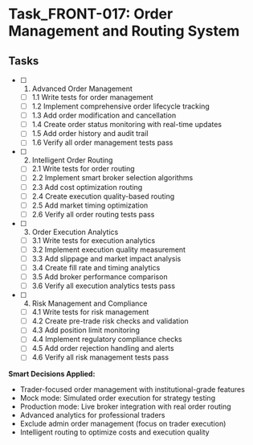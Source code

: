 # Task_FRONT-017: Order Management and Routing System

## Tasks

- [ ] 1. Advanced Order Management
  - [ ] 1.1 Write tests for order management
  - [ ] 1.2 Implement comprehensive order lifecycle tracking
  - [ ] 1.3 Add order modification and cancellation
  - [ ] 1.4 Create order status monitoring with real-time updates
  - [ ] 1.5 Add order history and audit trail
  - [ ] 1.6 Verify all order management tests pass

- [ ] 2. Intelligent Order Routing
  - [ ] 2.1 Write tests for order routing
  - [ ] 2.2 Implement smart broker selection algorithms
  - [ ] 2.3 Add cost optimization routing
  - [ ] 2.4 Create execution quality-based routing
  - [ ] 2.5 Add market timing optimization
  - [ ] 2.6 Verify all order routing tests pass

- [ ] 3. Order Execution Analytics
  - [ ] 3.1 Write tests for execution analytics
  - [ ] 3.2 Implement execution quality measurement
  - [ ] 3.3 Add slippage and market impact analysis
  - [ ] 3.4 Create fill rate and timing analytics
  - [ ] 3.5 Add broker performance comparison
  - [ ] 3.6 Verify all execution analytics tests pass

- [ ] 4. Risk Management and Compliance
  - [ ] 4.1 Write tests for risk management
  - [ ] 4.2 Create pre-trade risk checks and validation
  - [ ] 4.3 Add position limit monitoring
  - [ ] 4.4 Implement regulatory compliance checks
  - [ ] 4.5 Add order rejection handling and alerts
  - [ ] 4.6 Verify all risk management tests pass

**Smart Decisions Applied:**
- Trader-focused order management with institutional-grade features
- Mock mode: Simulated order execution for strategy testing
- Production mode: Live broker integration with real order routing
- Advanced analytics for professional traders
- Exclude admin order management (focus on trader execution)
- Intelligent routing to optimize costs and execution quality